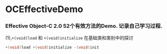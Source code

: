 # OCEffectiveDemo

### Effective Object-C 2.0 52个有效方法的Demo. 记录自己学习过程.
(1),`+(void)load` 和 `+(void)initialize` 在基础类和类别中的探讨 <br>
```c
+(void)load +(void)initialize -(void)init
